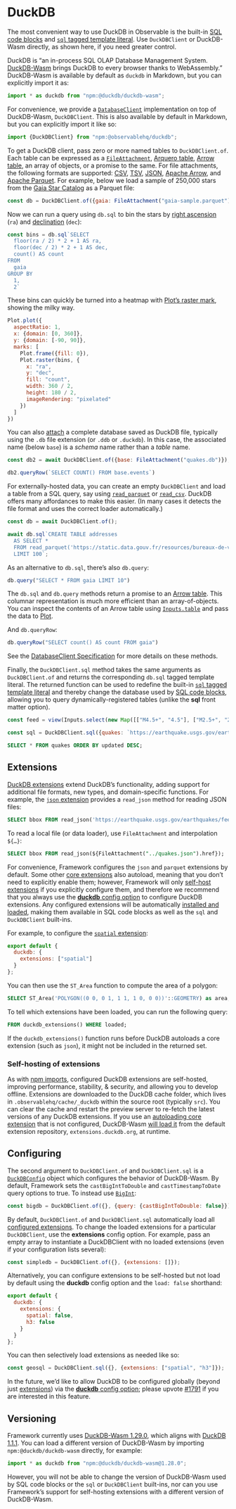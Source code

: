 # DuckDB

<div class="tip">The most convenient way to use DuckDB in Observable is the built-in <a href="../sql">SQL code blocks</a> and <a href="../sql#sql-literals"><code>sql</code> tagged template literal</a>. Use <code>DuckDBClient</code> or DuckDB-Wasm directly, as shown here, if you need greater control.</div>

DuckDB is “an in-process SQL OLAP Database Management System. [DuckDB-Wasm](https://github.com/duckdb/duckdb-wasm) brings DuckDB to every browser thanks to WebAssembly.” DuckDB-Wasm is available by default as `duckdb` in Markdown, but you can explicitly import it as:

```js echo
import * as duckdb from "npm:@duckdb/duckdb-wasm";
```

For convenience, we provide a [`DatabaseClient`](https://observablehq.com/@observablehq/database-client-specification) implementation on top of DuckDB-Wasm, `DuckDBClient`. This is also available by default in Markdown, but you can explicitly import it like so:

```js echo
import {DuckDBClient} from "npm:@observablehq/duckdb";
```

To get a DuckDB client, pass zero or more named tables to `DuckDBClient.of`. Each table can be expressed as a [`FileAttachment`](../files), [Arquero table](./arquero), [Arrow table](./arrow), an array of objects, or a promise to the same. For file attachments, the following formats are supported: [CSV](./csv), [TSV](./csv), [JSON](../files#json), [Apache Arrow](./arrow), and [Apache Parquet](./arrow#apache-parquet). For example, below we load a sample of 250,000 stars from the [Gaia Star Catalog](https://observablehq.com/@cmudig/peeking-into-the-gaia-star-catalog) as a Parquet file:

```js echo
const db = DuckDBClient.of({gaia: FileAttachment("gaia-sample.parquet")});
```

Now we can run a query using `db.sql` to bin the stars by [right ascension](https://en.wikipedia.org/wiki/Right_ascension) (`ra`) and [declination](https://en.wikipedia.org/wiki/Declination) (`dec`):

```js echo
const bins = db.sql`SELECT
  floor(ra / 2) * 2 + 1 AS ra,
  floor(dec / 2) * 2 + 1 AS dec,
  count() AS count
FROM
  gaia
GROUP BY
  1,
  2`
```

These bins can quickly be turned into a heatmap with [Plot’s raster mark](https://observablehq.com/plot/marks/raster), showing the milky way.

```js echo
Plot.plot({
  aspectRatio: 1,
  x: {domain: [0, 360]},
  y: {domain: [-90, 90]},
  marks: [
    Plot.frame({fill: 0}),
    Plot.raster(bins, {
      x: "ra",
      y: "dec",
      fill: "count",
      width: 360 / 2,
      height: 180 / 2,
      imageRendering: "pixelated"
    })
  ]
})
```

You can also [attach](https://duckdb.org/docs/sql/statements/attach) a complete database saved as DuckDB file, <a href="https://github.com/observablehq/framework/releases/tag/v1.4.0" class="observablehq-version-badge" data-version="^1.4.0" title="Added in 1.4.0"></a> typically using the `.db` file extension (or `.ddb` or `.duckdb`). In this case, the associated name (below `base`) is a _schema_ name rather than a _table_ name.

```js echo
const db2 = await DuckDBClient.of({base: FileAttachment("quakes.db")});
```

```js echo
db2.queryRow(`SELECT COUNT() FROM base.events`)
```

For externally-hosted data, you can create an empty `DuckDBClient` and load a table from a SQL query, say using [`read_parquet`](https://duckdb.org/docs/guides/import/parquet_import) or [`read_csv`](https://duckdb.org/docs/guides/import/csv_import). DuckDB offers many affordances to make this easier. (In many cases it detects the file format and uses the correct loader automatically.)

```js run=false
const db = await DuckDBClient.of();

await db.sql`CREATE TABLE addresses
  AS SELECT *
  FROM read_parquet('https://static.data.gouv.fr/resources/bureaux-de-vote-et-adresses-de-leurs-electeurs/20230626-135723/table-adresses-reu.parquet')
  LIMIT 100`;
```

As an alternative to `db.sql`, there’s also `db.query`:

```js echo
db.query("SELECT * FROM gaia LIMIT 10")
```

<div class="note">The <code>db.sql</code> and <code>db.query</code> methods return a promise to an <a href="./arrow">Arrow table</a>. This columnar representation is much more efficient than an array-of-objects. You can inspect the contents of an Arrow table using <a href="../inputs/table"><code>Inputs.table</code></a> and pass the data to <a href="./plot">Plot</a>.</div>

And `db.queryRow`:

```js echo
db.queryRow("SELECT count() AS count FROM gaia")
```

See the [DatabaseClient Specification](https://observablehq.com/@observablehq/database-client-specification) for more details on these methods.

Finally, the `DuckDBClient.sql` method <a href="https://github.com/observablehq/framework/releases/tag/v1.4.0" class="observablehq-version-badge" data-version="^1.4.0" title="Added in 1.4.0"></a> takes the same arguments as `DuckDBClient.of` and returns the corresponding `db.sql` tagged template literal. The returned function can be used to redefine the built-in [`sql` tagged template literal](../sql#sql-literals) and thereby change the database used by [SQL code blocks](../sql), allowing you to query dynamically-registered tables (unlike the **sql** front matter option).

```js
const feed = view(Inputs.select(new Map([["M4.5+", "4.5"], ["M2.5+", "2.5"], ["All", "all"]]), {label: "Earthquake feed"}));
```

```js echo
const sql = DuckDBClient.sql({quakes: `https://earthquake.usgs.gov/earthquakes/feed/v1.0/summary/${feed}_day.csv`});
```

```sql echo
SELECT * FROM quakes ORDER BY updated DESC;
```

## Extensions <a href="https://github.com/observablehq/framework/pull/1734" class="observablehq-version-badge" data-version="prerelease" title="Added in #1734"></a>

[DuckDB extensions](https://duckdb.org/docs/extensions/overview.html) extend DuckDB’s functionality, adding support for additional file formats, new types, and domain-specific functions. For example, the [`json` extension](https://duckdb.org/docs/data/json/overview.html) provides a `read_json` method for reading JSON files:

```sql echo
SELECT bbox FROM read_json('https://earthquake.usgs.gov/earthquakes/feed/v1.0/summary/all_day.geojson');
```

To read a local file (or data loader), use `FileAttachment` and interpolation `${…}`:

```sql echo
SELECT bbox FROM read_json(${FileAttachment("../quakes.json").href});
```

For convenience, Framework configures the `json` and `parquet` extensions by default. Some other [core extensions](https://duckdb.org/docs/extensions/core_extensions.html) also autoload, meaning that you don’t need to explicitly enable them; however, Framework will only [self-host extensions](#self-hosting-of-extensions) if you explicitly configure them, and therefore we recommend that you always use the [**duckdb** config option](../config#duckdb) to configure DuckDB extensions. Any configured extensions will be automatically [installed and loaded](https://duckdb.org/docs/extensions/overview#explicit-install-and-load), making them available in SQL code blocks as well as the `sql` and `DuckDBClient` built-ins.

For example, to configure the [`spatial` extension](https://duckdb.org/docs/extensions/spatial/overview.html):

```js run=false
export default {
  duckdb: {
    extensions: ["spatial"]
  }
};
```

You can then use the `ST_Area` function to compute the area of a polygon:

```sql echo run=false
SELECT ST_Area('POLYGON((0 0, 0 1, 1 1, 1 0, 0 0))'::GEOMETRY) as area;
```

To tell which extensions have been loaded, you can run the following query:

```sql echo
FROM duckdb_extensions() WHERE loaded;
```

<div class="warning">

If the `duckdb_extensions()` function runs before DuckDB autoloads a core extension (such as `json`), it might not be included in the returned set.

</div>

### Self-hosting of extensions

As with [npm imports](../imports#self-hosting-of-npm-imports), configured DuckDB extensions are self-hosted, improving performance, stability, & security, and allowing you to develop offline. Extensions are downloaded to the DuckDB cache folder, which lives in <code>.observablehq/<wbr>cache/<wbr>\_duckdb</code> within the source root (typically `src`). You can clear the cache and restart the preview server to re-fetch the latest versions of any DuckDB extensions. If you use an [autoloading core extension](https://duckdb.org/docs/extensions/core_extensions.html#list-of-core-extensions) that is not configured, DuckDB-Wasm [will load it](https://duckdb.org/docs/api/wasm/extensions.html#fetching-duckdb-wasm-extensions) from the default extension repository, `extensions.duckdb.org`, at runtime.

## Configuring

The second argument to `DuckDBClient.of` and `DuckDBClient.sql` is a [`DuckDBConfig`](https://shell.duckdb.org/docs/interfaces/index.DuckDBConfig.html) object which configures the behavior of DuckDB-Wasm. By default, Framework sets the `castBigIntToDouble` and `castTimestampToDate` query options to true. To instead use [`BigInt`](https://developer.mozilla.org/en-US/docs/Web/JavaScript/Reference/Global_Objects/BigInt):

```js run=false
const bigdb = DuckDBClient.of({}, {query: {castBigIntToDouble: false}});
```

By default, `DuckDBClient.of` and `DuckDBClient.sql` automatically load all [configured extensions](#extensions). To change the loaded extensions for a particular `DuckDBClient`, use the **extensions** config option. For example, pass an empty array to instantiate a DuckDBClient with no loaded extensions (even if your configuration lists several):

```js echo run=false
const simpledb = DuckDBClient.of({}, {extensions: []});
```

Alternatively, you can configure extensions to be self-hosted but not load by default using the **duckdb** config option and the `load: false` shorthand:

```js run=false
export default {
  duckdb: {
    extensions: {
      spatial: false,
      h3: false
    }
  }
};
```

You can then selectively load extensions as needed like so:

```js echo run=false
const geosql = DuckDBClient.sql({}, {extensions: ["spatial", "h3"]});
```

In the future, we’d like to allow DuckDB to be configured globally (beyond just [extensions](#extensions)) via the [**duckdb** config option](../config#duckdb); please upvote [#1791](https://github.com/observablehq/framework/issues/1791) if you are interested in this feature.

## Versioning

Framework currently uses [DuckDB-Wasm 1.29.0](https://github.com/duckdb/duckdb-wasm/releases/tag/v1.29.0), which aligns with [DuckDB 1.1.1](https://github.com/duckdb/duckdb/releases/tag/v1.1.1). You can load a different version of DuckDB-Wasm by importing `npm:@duckdb/duckdb-wasm` directly, for example:

```js run=false
import * as duckdb from "npm:@duckdb/duckdb-wasm@1.28.0";
```

However, you will not be able to change the version of DuckDB-Wasm used by SQL code blocks or the `sql` or `DuckDBClient` built-ins, nor can you use Framework’s support for self-hosting extensions with a different version of DuckDB-Wasm.
